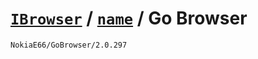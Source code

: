# [`IBrowser`](/api/ua-parser-js/get-browser.md) / [`name`](../name.md) / Go Browser

```sh
NokiaE66/GoBrowser/2.0.297
```
